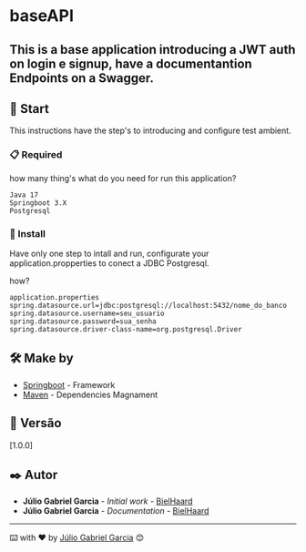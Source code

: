# baseAPI
<h2>This is a base application introducing a JWT auth on login e signup, have a documentantion Endpoints on a Swagger.</h2>

## 🚀 Start

This instructions have the step's to introducing and configure test ambient.

### 📋 Required

how many thing's what do you need for run this application?

```
Java 17
Springboot 3.X
Postgresql

```

### 🔧 Install

Have only one step to intall and run, configurate your application.propperties to conect a JDBC Postgresql.

how? 

```
application.properties
spring.datasource.url=jdbc:postgresql://localhost:5432/nome_do_banco
spring.datasource.username=seu_usuario
spring.datasource.password=sua_senha
spring.datasource.driver-class-name=org.postgresql.Driver
```

## 🛠️ Make by


* [Springboot](https://docs.spring.io/spring-framework/reference/index.html) - Framework
* [Maven](https://maven.apache.org/) - Dependencies Magnament


## 📌 Versão

[1.0.0]

## ✒️ Autor

* **Júlio Gabriel Garcia** - *Initial work* - [BielHaard]([https://github.com/BielHaard/)
* **Júlio Gabriel Garcia** - *Documentation* - [BielHaard](https://github.com/BielHaard/)


---
⌨️ with ❤️ by [Júlio Gabriel Garcia](https://github.com/BielHaard/) 😊
